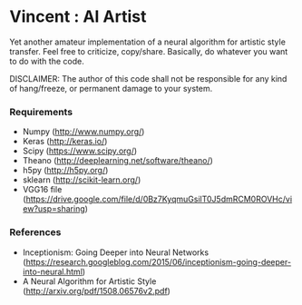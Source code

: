 # Vincent : AI Artist

Yet another amateur implementation of a neural algorithm for artistic style transfer. Feel free to criticize, copy/share. Basically, do whatever you want to do with the code.

DISCLAIMER: The author of this code shall not be responsible for any kind of hang/freeze, or permanent damage to your system.

### Requirements

* Numpy (http://www.numpy.org/)
* Keras (http://keras.io/)
* Scipy  (https://www.scipy.org/)
* Theano (http://deeplearning.net/software/theano/)
* h5py (http://h5py.org/)
* sklearn (http://scikit-learn.org/)
* VGG16 file (https://drive.google.com/file/d/0Bz7KyqmuGsilT0J5dmRCM0ROVHc/view?usp=sharing)

### References

* Inceptionism: Going Deeper into Neural Networks (https://research.googleblog.com/2015/06/inceptionism-going-deeper-into-neural.html)
* A Neural Algorithm for Artistic Style (http://arxiv.org/pdf/1508.06576v2.pdf)

